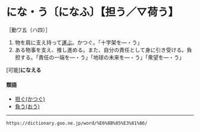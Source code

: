 # にな・う〔になふ〕【担う／▽荷う】

［動ワ五（ハ四）］

1. 物を肩に支え持って[運ぶ](はこぶ（運ぶ）)。かつぐ。「十字架を―・う」
2. ある物事を支え、推し進める。また、自分の責任として身に引き受ける。負担する。「責任の一端を―・う」「地球の未来を―・う」「衆望を―・う」
    

\[可能\]**になえる**

#### 類語

-   [担ぐ(かつぐ)](https://dictionary.goo.ne.jp/word/%E6%8B%85%E3%81%90_%28%E3%81%8B%E3%81%A4%E3%81%90%29/#jn-42596)
-   [負う(おう)](https://dictionary.goo.ne.jp/word/%E8%B2%A0%E3%81%86/#jn-27376)

---
`https://dictionary.goo.ne.jp/word/%E6%8B%85%E3%81%86/`